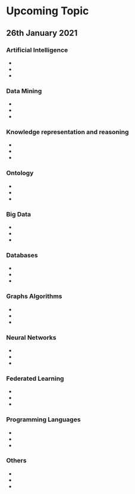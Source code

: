 # Upcoming Topic

## 26th January 2021

### Artificial Intelligence
- 
- 
- 

### Data Mining
- 
- 
- 

### Knowledge representation and reasoning
- 
- 
- 

### Ontology
- 
- 
- 

### Big Data
- 
- 
- 


### Databases
- 
- 
- 

### Graphs Algorithms
- 
- 
- 

### Neural Networks
- 
- 
- 

### Federated Learning
- 
- 
- 

### Programming Languages
- 
- 
- 

### Others
- 
- 
- 
